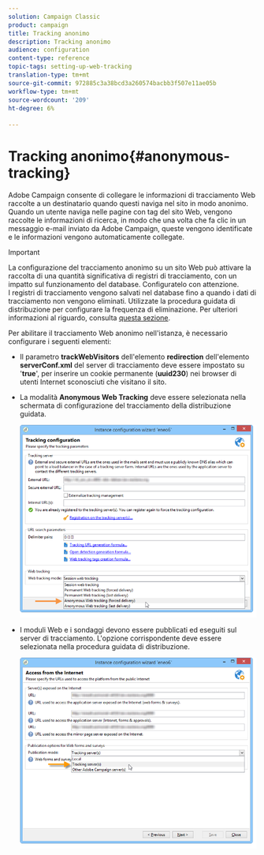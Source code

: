 ```yaml
---
solution: Campaign Classic
product: campaign
title: Tracking anonimo
description: Tracking anonimo
audience: configuration
content-type: reference
topic-tags: setting-up-web-tracking
translation-type: tm+mt
source-git-commit: 972885c3a38bcd3a260574bacbb3f507e11ae05b
workflow-type: tm+mt
source-wordcount: '209'
ht-degree: 6%

---
```



# Tracking anonimo{#anonymous-tracking}

 Adobe Campaign consente di collegare le informazioni di tracciamento Web raccolte a un destinatario quando questi naviga nel sito in modo anonimo. Quando un utente naviga nelle pagine con tag del sito Web, vengono raccolte le informazioni di ricerca, in modo che una volta che fa clic in un messaggio e-mail inviato da  Adobe Campaign, queste vengono identificate e le informazioni vengono automaticamente collegate.

>[!IMPORTANT]
>
>La configurazione del tracciamento anonimo su un sito Web può attivare la raccolta di una quantità significativa di registri di tracciamento, con un impatto sul funzionamento del database. Configuratelo con attenzione.\
>I registri di tracciamento vengono salvati nel database fino a quando i dati di tracciamento non vengono eliminati. Utilizzate la procedura guidata di distribuzione per configurare la frequenza di eliminazione. Per ulteriori informazioni al riguardo, consulta [questa sezione](../../installation/using/deploying-an-instance.md#purging-data).

Per abilitare il tracciamento Web anonimo nell&#39;istanza, è necessario configurare i seguenti elementi:

* Il parametro **trackWebVisitors** dell&#39;elemento **redirection** dell&#39;elemento **serverConf.xml** del server di tracciamento deve essere impostato su &#39;**true**&#39;, per inserire un cookie permanente (**uuid230**) nei browser di utenti Internet sconosciuti che visitano il sito.
* La modalità **Anonymous Web Tracking** deve essere selezionata nella schermata di configurazione del tracciamento della distribuzione guidata.

   ![](assets/webtracking_anonymous_set.png)

* I moduli Web e i sondaggi devono essere pubblicati ed eseguiti sul server di tracciamento. L&#39;opzione corrispondente deve essere selezionata nella procedura guidata di distribuzione.

   ![](assets/webtracking_publication_set_for_webapps.png)

